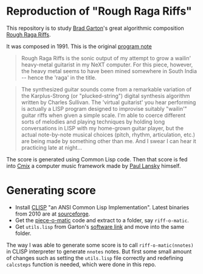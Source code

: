 # Reproduction of "Rough Raga Riffs"

This repository is to study [Brad Garton](http://sites.music.columbia.edu/brad/)'s great algorithmic composition [Rough Raga Riffs](http://sites.music.columbia.edu/brad/music/index.html#Rough_Raga_Riffs).

It was composed in 1991. This is the original [program note]()

> Rough Raga Riffs is the sonic output of my attempt to grow a wailin'
heavy-metal guitarist in my NeXT computer.  For this piece, however, the
heavy metal seems to have been mined somewhere in South India -- hence the
'raga' in the title.

> The synthesized guitar sounds come from a remarkable variation of the
Karplus-Strong (or "plucked-string") digital synthesis algorithm written by
Charles Sullivan.  The 'virtual guitarist' you hear performing is actually a
LISP program designed to improvise suitably "wailin'" guitar riffs when
given a simple scale.  I'm able to coerce different sorts of melodies and
playing techniques by holding long conversations in LISP with my home-grown
guitar player, but the actual note-by-note musical choices (pitch, rhythm,
articulation, etc.) are being made by something other than me.
And I swear I can hear it practicing late at night...

The score is generated using Common Lisp code.
Then that score is fed into [Cmix](http://www.musicainformatica.org/topics/cmix.php) a computer music framework made by [Paul Lansky](http://paul.mycpanel.princeton.edu/) himself.

# Generating score

* Install [CLISP](http://www.clisp.org/) "an ANSI Common Lisp Implementation". Latest binaries from 2010 are at [sourceforge](https://sourceforge.net/projects/clisp/files/clisp/2.49/).
* Get the [piece-o-matic](http://sites.music.columbia.edu/brad/software/index.html#riff-o-matic) code and extract to a folder, say `riff-o-matic`.
* Get `utils.lisp` from Garton's [software link](http://sites.music.columbia.edu/brad/software/index.html) and move into the same folder.

The way I was able to generate some score is to call `riff-o-matic(nnotes)` in CLISP interpreter to generate `nnotes` notes.
But first some small amount of changes such as setting the `utils.lisp` file correctly and redefining `calcsteps` function is needed, which were done in this repo.
